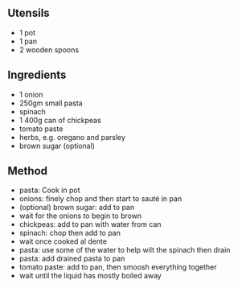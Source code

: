 ## Utensils

- 1 pot
- 1 pan
- 2 wooden spoons

## Ingredients

- 1 onion
- 250gm small pasta
- spinach
- 1 400g can of chickpeas
- tomato paste
- herbs, e.g. oregano and parsley
- brown sugar (optional)

## Method

- pasta: Cook in pot
- onions: finely chop and then start to sauté in pan
- (optional) brown sugar: add to pan
- wait for the onions to begin to brown
- chickpeas: add to pan with water from can
- spinach: chop then add to pan
- wait once cooked al dente
- pasta: use some of the water to help wilt the spinach then drain
- pasta: add drained pasta to pan
- tomato paste: add to pan, then smoosh everything together
- wait until the liquid has mostly boiled away
